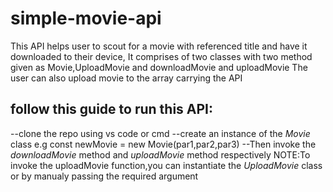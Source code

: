 # simple-movie-api
This API helps user to scout for a movie with referenced title and have it downloaded to their device,
It comprises of two classes with two method given as Movie,UploadMovie and downloadMovie and uploadMovie
The user can also upload movie to the array carrying the API
## follow this guide to run this API:
--clone the repo using vs code or cmd
--create an instance of the _Movie_ class e.g const newMovie = new Movie(par1,par2,par3)
--Then invoke the *downloadMovie* method and *uploadMovie* method respectively
NOTE:To invoke the uploadMovie function,you can instantiate the _UploadMovie_ class or by manualy passing the required argument 
